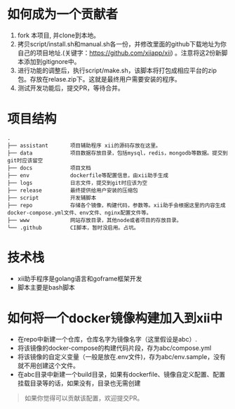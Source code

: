 # 如何成为一个贡献者

1. fork 本项目, 并clone到本地。
2. 拷贝script/install.sh和manual.sh各一份，并修改里面的github下载地址为你自己的项目地址.(关键字：https://github.com/xiiapp/xii) 。注意将这2份新脚本添加到gitignore中。
3. 进行功能的调整后，执行script/make.sh，该脚本将打包成相应平台的zip包。存放在relase.zip下。这就是最终用户需要安装的程序。 
4. 测试开发功能后，提交PR，等待合并。


# 项目结构

```shell
.
├── assistant       项目辅助程序 xii的源码存放在这里。
├── data            项目数据存放目录，包括mysql，redis，mongodb等数据。提交到git时应该留空
├── docs            项目文档
├── env             dockerfile等配置信息，由xii助手生成
├── logs            日志文件，提交到git时应该为空
├── release         最终提供给用户安装的压缩包
├── script          开发辅脚本
├── repo            存储各个镜像，构建代码，参数等。xii助手会根据这里的内容生成docker-compose.yml文件、env文件、nginx配置文件等。
├── www             网站存放目录，其他node或者项目的存放目录。
└── .github         CI脚本，暂时没启用。占坑。

```


# 技术栈

- xii助手程序是golang语言和goframe框架开发
- 脚本主要是bash脚本


# 如何将一个docker镜像构建加入到xii中

- 在repo中新建一个仓库，仓库名字为镜像名字（这里假设是abc）.
- 将该镜像的docker-compose的构建代码片段，存为abc/compose.yml
- 将该镜像的自定义变量（一般是放在.env文件)，存为abc/env.sample，没有就不用创建这个文件。
- 在abc目录中新建一个build目录，如果有dockerfile、镜像自定义配置、配置挂载目录等的话，如果没有，目录也无需创建

> 如果你觉得可以贡献该配置，欢迎提交PR。